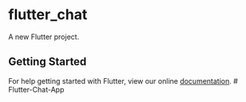 # flutter_chat

A new Flutter project.

## Getting Started

For help getting started with Flutter, view our online
[documentation](https://flutter.io/).
#   F l u t t e r - C h a t - A p p  
 